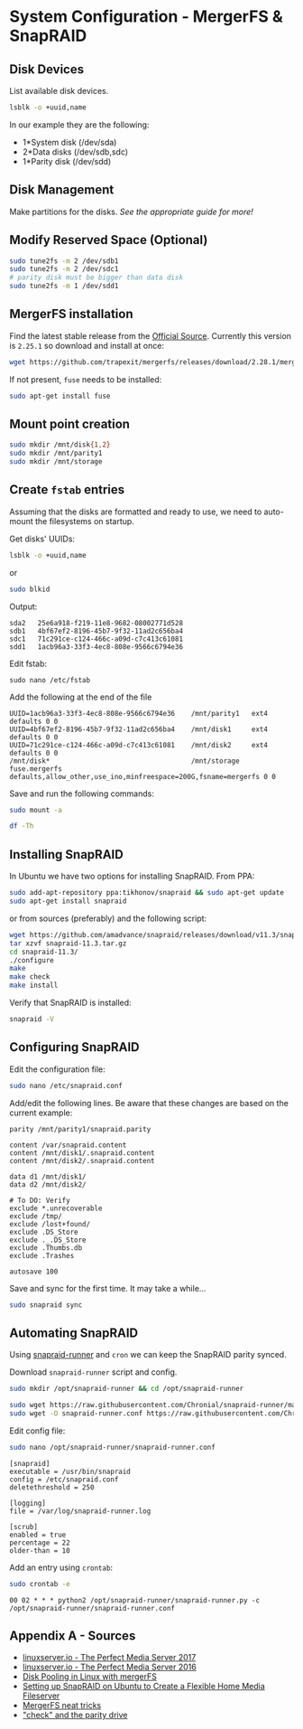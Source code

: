 # System Configuration - MergerFS & SnapRAID

## Disk Devices
List available disk devices.
```bash
lsblk -o +uuid,name
```
In our example they are the following:
- 1\*System disk (/dev/sda)
- 2\*Data disks (/dev/sdb,sdc)
- 1\*Parity disk (/dev/sdd)

## Disk Management
Make partitions for the disks.
_See the appropriate guide for more!_

## Modify Reserved Space (Optional)
```bash
sudo tune2fs -m 2 /dev/sdb1
sudo tune2fs -m 2 /dev/sdc1
# parity disk must be bigger than data disk
sudo tune2fs -m 1 /dev/sdd1
```

##  MergerFS installation
Find the latest stable release from the [Official Source](https://github.com/trapexit/mergerfs/releases). 
Currently this version is `2.25.1` so download and install at once:
```bash
wget https://github.com/trapexit/mergerfs/releases/download/2.28.1/mergerfs_2.85.1.ubuntu-bionic_amd64.deb && sudo dpkg -i mergerfs*.deb
```
If not present, `fuse` needs to be installed:
```bash
sudo apt-get install fuse
```

## Mount point creation
```bash
sudo mkdir /mnt/disk{1,2}
sudo mkdir /mnt/parity1
sudo mkdir /mnt/storage
```

## Create `fstab` entries
Assuming that the disks are formatted and ready to use, we need to auto-mount the filesystems  on startup.

Get disks' UUIDs:
```bash
lsblk -o +uuid,name
```
or
```bash
sudo blkid
```
Output:
```
sda2   25e6a918-f219-11e8-9682-08002771d528
sdb1   4bf67ef2-8196-45b7-9f32-11ad2c656ba4
sdc1   71c291ce-c124-466c-a09d-c7c413c61081
sdd1   1acb96a3-33f3-4ec8-808e-9566c6794e36
```
Edit fstab:
```
sudo nano /etc/fstab
```
Add the following at the end of the file
```
UUID=1acb96a3-33f3-4ec8-808e-9566c6794e36    /mnt/parity1   ext4  defaults 0 0
UUID=4bf67ef2-8196-45b7-9f32-11ad2c656ba4    /mnt/disk1     ext4  defaults 0 0
UUID=71c291ce-c124-466c-a09d-c7c413c61081    /mnt/disk2     ext4  defaults 0 0
/mnt/disk*                                   /mnt/storage   fuse.mergerfs defaults,allow_other,use_ino,minfreespace=200G,fsname=mergerfs 0 0
```
Save and run the following commands:
```bash
sudo mount -a
```
```bash
df -Th
```

## Installing SnapRAID
In Ubuntu we have two options for installing SnapRAID.
From PPA:
```bash
sudo add-apt-repository ppa:tikhonov/snapraid && sudo apt-get update
sudo apt-get install snapraid
```
or from sources (preferably) and the following script:
```bash
wget https://github.com/amadvance/snapraid/releases/download/v11.3/snapraid-11.3.tar.gz
tar xzvf snapraid-11.3.tar.gz
cd snapraid-11.3/
./configure
make
make check
make install
```
Verify that SnapRAID is installed:
```bash
snapraid -V
```

## Configuring SnapRAID
Edit the configuration file:
```bash
sudo nano /etc/snapraid.conf
```
Add/edit the following lines. Be aware that these changes are based on the current example:
```
parity /mnt/parity1/snapraid.parity

content /var/snapraid.content
content /mnt/disk1/.snapraid.content
content /mnt/disk2/.snapraid.content

data d1 /mnt/disk1/
data d2 /mnt/disk2/

# To DO: Verify
exclude *.unrecoverable
exclude /tmp/
exclude /lost+found/
exclude .DS_Store
exclude ._.DS_Store
exclude .Thumbs.db
exclude .Trashes

autosave 100
```
Save and sync for the first time. It may take a while...
```bash
sudo snapraid sync
```

## Automating SnapRAID

Using [snapraid-runner](https://github.com/Chronial/snapraid-runner) and `cron` we can keep the SnapRAID parity synced.

Download `snapraid-runner` script and config.
```bash
sudo mkdir /opt/snapraid-runner && cd /opt/snapraid-runner

sudo wget https://raw.githubusercontent.com/Chronial/snapraid-runner/master/snapraid-runner.py
sudo wget -O snapraid-runner.conf https://raw.githubusercontent.com/Chronial/snapraid-runner/master/snapraid-runner.conf.example
```
Edit config file:
```bash
sudo nano /opt/snapraid-runner/snapraid-runner.conf
```
```
[snapraid]
executable = /usr/bin/snapraid
config = /etc/snapraid.conf
deletethreshold = 250

[logging]
file = /var/log/snapraid-runner.log

[scrub]
enabled = true
percentage = 22
older-than = 10
```
Add an entry using `crontab`:
```bash
sudo crontab -e
```
```
00 02 * * * python2 /opt/snapraid-runner/snapraid-runner.py -c /opt/snapraid-runner/snapraid-runner.conf
```

## Appendix A - Sources
- [linuxserver.io - The Perfect Media Server 2017](https://blog.linuxserver.io/2017/06/24/the-perfect-media-server-2017/)
- [linuxserver.io - The Perfect Media Server 2016](https://blog.linuxserver.io/2016/02/02/the-perfect-media-server-2016/)
- [Disk Pooling in Linux with mergerFS](https://www.teknophiles.com/2018/02/19/disk-pooling-in-linux-with-mergerfs/)
- [Setting up SnapRAID on Ubuntu to Create a Flexible Home Media Fileserver](https://zackreed.me/setting-up-snapraid-on-ubuntu/)
- [MergerFS neat tricks](https://zackreed.me/mergerfs-neat-tricks/)
- ["check" and the parity drive](https://sourceforge.net/p/snapraid/discussion/1677233/thread/6e990e7a/)
